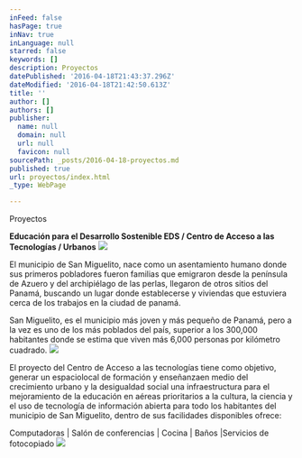```yaml
---
inFeed: false
hasPage: true
inNav: true
inLanguage: null
starred: false
keywords: []
description: Proyectos
datePublished: '2016-04-18T21:43:37.296Z'
dateModified: '2016-04-18T21:42:50.613Z'
title: ''
author: []
authors: []
publisher:
  name: null
  domain: null
  url: null
  favicon: null
sourcePath: _posts/2016-04-18-proyectos.md
published: true
url: proyectos/index.html
_type: WebPage

---
```

Proyectos

**Educación para el Desarrollo Sostenible EDS / Centro de Acceso a las Tecnologías / Urbanos**
![](https://the-grid-user-content.s3-us-west-2.amazonaws.com/c211ef75-d366-4257-b784-7275020f2d86.jpg)

El municipio de San Miguelito, nace como un asentamiento humano donde sus primeros pobladores fueron familias que emigraron desde la península de Azuero y del archipiélago de las perlas, llegaron de otros sitios del Panamá, buscando un lugar donde establecerse y viviendas que estuviera cerca de los trabajos en la ciudad de panamá.

San Miguelito, es el municipio más joven y más pequeño de
Panamá, pero a la vez es uno de los más poblados del país, superior a los
300,000 habitantes donde se estima que viven más 6,000 personas por kilómetro
cuadrado.
![](https://the-grid-user-content.s3-us-west-2.amazonaws.com/c42fdff5-6f2a-469f-a865-ed0bdeccf213.png)

El proyecto del Centro de Acceso a las tecnologías tiene como objetivo, generar un espaciolocal de formación y enseñanzaen medio del crecimiento urbano y la desigualdad social una infraestructura para el mejoramiento de la educación en aéreas prioritarios a la cultura, la ciencia y el uso de tecnología de información abierta para todo los habitantes del municipio de San Miguelito, dentro de sus facilidades disponibles ofrece:

Computadoras | Salón de conferencias | Cocina | Baños |Servicios de fotocopiado
![](https://the-grid-user-content.s3-us-west-2.amazonaws.com/bf3f0aaf-9d06-4a7f-84ef-891f4d436c5f.jpg)